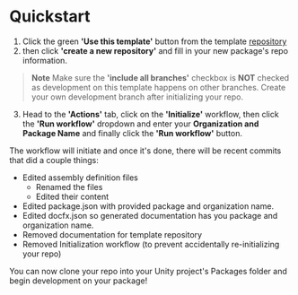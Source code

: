 ﻿---
name: Quickstart
order: 100
---

# Quickstart

1. Click the green **'Use this template'** button from the template [repository](https://github.com/PhantasmicDev/Unity-Package-Template)
2. then click **'create a new repository'** and fill in your new package's repo information.

> **Note**
> Make sure the **'include all branches'** checkbox is **NOT** checked as development on this template happens on other branches. Create your own development branch after initializing your repo.

3. Head to the **'Actions'** tab, click on the **'Initialize'** workflow, then click the **'Run workflow'** dropdown and enter your **Organization and Package Name** and finally click the **'Run workflow'** button.

The workflow will initiate and once it's done, there will be recent commits that did a couple things: 
- Edited assembly definition files
  - Renamed the files
  - Edited their content
- Edited package.json with provided package and organization name.
- Edited docfx.json so generated documentation has you package and organization name.
- Removed documentation for template repository
- Removed Initialization workflow (to prevent accidentally re-initializing your repo)

You can now clone your repo into your Unity project's Packages folder and begin development on your package!